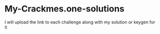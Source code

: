 # My-Crackmes.one-solutions
I will upload the link to each challenge along with my solution or keygen for it
